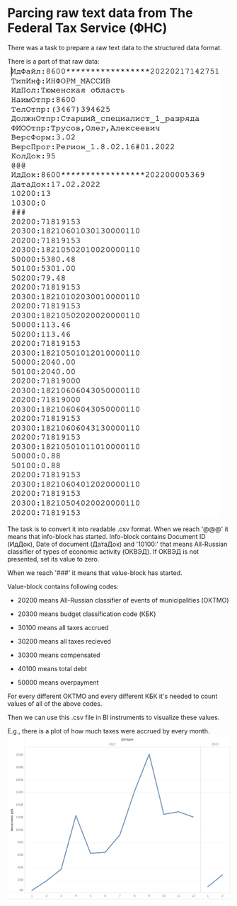 # Parcing raw text data from The Federal Tax Service (ФНС)

There was a task to prepare a raw text data to the structured data format.

There is a part of that raw data:
![part_of_raw_data](part_of_raw_data.png)

The task is to convert it into readable .csv format. 
When we reach '@@@' it means that info-block has started.
Info-block contains Document ID (ИдДок), Date of document (ДатаДок) and '10100:' that means All-Russian classifier of types of economic activity (ОКВЭД). If ОКВЭД is not presented, set its value to zero.

When we reach '###' it means that value-block has started.

Value-block contains following codes:

* 20200 means All-Russian classifier of events of municipalities (ОКТМО)

* 20300 means budget classification code (КБК)

* 30100 means all taxes accrued

* 30200 means all taxes recieved

* 30300 means compensated

* 40100 means total debt

* 50000 means overpayment

For every different ОКТМО and every different КБК it's needed to count values of all of the above codes.

Then we can use this .csv file in BI instruments to visualize these values.

E.g., there is a plot of how much taxes were accrued by every month.
![taxes_accrued](taxes_accrued.png)

